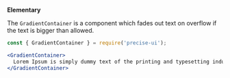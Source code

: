 **Elementary**

The `GradientContainer` is a component which fades out text on overflow if the text is bigger than allowed.

```jsx
const { GradientContainer } = require('precise-ui');

<GradientContainer>
  Lorem Ipsum is simply dummy text of the printing and typesetting industry. Lorem Ipsum has been the industry's standard dummy text ever since the 1500s, when an unknown printer took a galley of type and scrambled it to make a type specimen book. It has survived not only five centuries, but also the leap into electronic typesetting, remaining essentially unchanged. It was popularised in the 1960s with the release of Letraset sheets containing Lorem Ipsum passages, and more recently with desktop publishing software like Aldus PageMaker including versions of Lorem Ipsum.
</GradientContainer>
```
